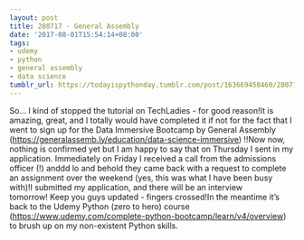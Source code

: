 ```yaml
---
layout: post
title: 280717 - General Assembly
date: '2017-08-01T15:54:14+08:00'
tags:
- udemy
- python
- general assembly
- data science
tumblr_url: https://todayispythonday.tumblr.com/post/163669458460/280717-general-assembly
---
```

So… I kind of stopped the tutorial on TechLadies - for good reason!It is amazing, great, and I totally would have completed it if not for the fact that I went to sign up for the Data Immersive Bootcamp by General Assembly (https://generalassemb.ly/education/data-science-immersive) !!Now now, nothing is confirmed yet but I am happy to say that on Thursday I sent in my application. Immediately on Friday I received a call from the admissions officer (!) anddd lo and behold they came back with a request to complete an assignment over the weekend (yes, this was what I have been busy with)!I submitted my application, and there will be an interview tomorrow! Keep you guys updated - fingers crossed!In the meantime it’s back to the Udemy Python (zero to hero) course (https://www.udemy.com/complete-python-bootcamp/learn/v4/overview) to brush up on my non-existent Python skills.
